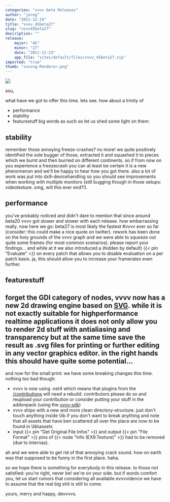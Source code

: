 ```yaml
---
categories: "vvvv beta Releases"
author: "joreg"
date: "2011-12-24"
title: "vvvv_45beta27"
slug: "vvvv45beta27"
description: ""
release: 
    major: "45"
    minor: "27"
    date: "2011-12-23"
    app_file: "sites/default/files/vvvv_45beta27.zip"
imported: "true"
thumb: "svvvvg-Renderer.png"
---
```



![](svvvvg-Renderer.png)

sou, 

what have we got to offer this time. lets see. how about a trinity of 
* performance
* stability
* featurestuff
big words as such so let us shed some light on them:

## stability

remember those annoying freeze-crashes? no more! we quite positively identified the sole bugger of those, extracted it and squashed it to pieces which we burnt and then burried on different continents. so if from now on you experience a freezecrash you can at least be certain it is a new phenomenon and we'll be happy to hear how you got there. also a lot of work was put into dx9-devicehandling so you should see improvements when working with multiple monitors (still bugging though in those setups: videotexture. omg, will this ever end?!).

## performance

you've probably noticed and didn't dare to mention that since around beta20 vvvv got slower and slower with each release. how embarrassing really. now here we go: beta27 is most likely the fastest #vvvv ever so far (consider: this could make a nice quote on twitter). rework has been done on the holy grounds of the vvvv graph and we were able to squeeze out quite some frames (for most common scenarios). please report your findings... and while at it we also introduced a (hidden by default) {{< pin "Evaluate" >}} on every patch that allows you to disable evaluation on a per patch basis. ja, this should allow you to increase your framerates even further.

## featurestuff

forget the GDI category of nodes, vvvv now has a new 2d drawing engine based on [SVG](https://en.wikipedia.org/wiki/Scalable_Vector_Graphics). while it is not exactly suitable for highperformance realtime applications it does not only allow you to render 2d stuff with antialiasing and transparency but at the same time save the result as .svg files for printing or further editing in any vector graphics editor. in the right hands this should have quite some potential...
---
and now for the small print: we have some breaking changes this time. nothing too bad though:
* vvvv is now using .net4 which means that plugins from the [/contributions](https://vvvv.org/contributions) will need a rebuild. contributors please do so and reupload your contribution or consider putting your stuff in the addonpack (using the [vvvv-sdk](https://betadocs.vvvv.org/devvvveloping/vvvv-sdk.html))
* vvvv ships with a new and more clean directory-structure. just don't touch anything inside \lib if you don't want to break anything and note that all assets that have ben scattered all over the place are now to be found in \lib\assets
* input {{< pin "Get Original File Infos" >}} and output {{< pin "File Format" >}} pins of {{< node "Info (EX9.Texture)" >}} had to be removed (due to internas).

ah and we were able to get rid of that annoying crack sound. how on earth was that supposed to be funny in the first place. haha. 

so we hope there is something for everybody in this release. to those not satisfied: you're right, never be! we're on your side. but if words comfort you, let us start rumors that considering all available evvvvidence we have to assume that the real big shit is still to come. 

yours,
merry and happy,
devvvvs.
